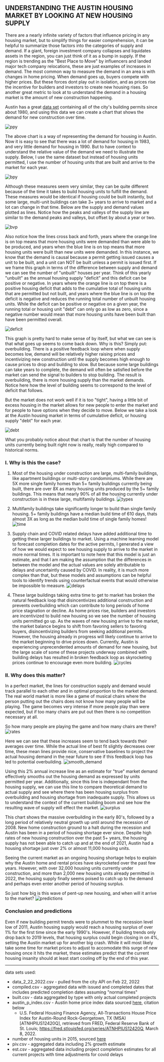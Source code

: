 ## UNDERSTANDING THE AUSTIN HOUSING MARKET BY LOOKING AT NEW HOUSING SUPPLY

There are a nearly infinite variety of factors that influence pricing in any housing market, but to simplify things for easier comprehension, it can be helpful to summarize those factors into the categories of supply and demand. If a giant, foreign investment company collapses and liquidates assets in the region, you can just think of it as a bump in supply. If the region is trending as the "Best Place to Move" by influencers and landed major tech company relocations, these are just examples of increases in demand. The most common way to measure the demand in an area is with changes in home pricing. When demand goes up, buyers compete with higher prices. But these forces dont play out in isolation, and as prices rise the incentive for builders and investors to create new housing rises. So another great metric to look at to understand the demand in a housing market is the amount of new construction happening. 

Austin has a great [data set](https://data.austintexas.gov/Building-and-Development/Issued-Construction-Permits/3syk-w9eu) containing all of the city's building permits since about 1980, and using this data we can create a chart that shows the demand for new construction over time. 

![ppy](1.png)

The above chart is a way of representing the demand for housing in Austin. Now it is easy to see that there was a lot of demand for housing in 1983, and very little demand for housing in 1990. But to have context to understand the relative value of the demand we need to illustrate the supply. Below, I use the same dataset but instead of housing units permitted, I use the number of housing units that are built and arrive to the market for each year.

![bpy](2.png)

Although these measures seem very similar, they can be quite different because of the time it takes to build housing units to fulfill the demand. These measures would be identical if housing could be built instantly, but some large, multi-unit buildings can take 3+ years to arrive to market and a lot can change in that time. Below are the supply and demand values plotted as lines. Notice how the peaks and valleys of the supply line are similar to the demand peaks and valleys, but offset by about a year or two. 

![bvp](3.png)

Also notice how the lines cross back and forth, years where the orange line is on top means that more housing units were demanded than were able to be produced, and years when the blue line is on top means that more housing units were built than new units were demanded. In this instance, we know that the demand is causal because a permit getting issued causes a unit to be built, and a unit can NOT be built unless a permit is issued first. If we frame this graph in terms of the difference between supply and demand we can see the number of "unbuilt" houses per year. Think of this yearly "unbuilt" as the annual housing supply "deficit" and this deficit can be positive or negative. In years where the orange line is on top there is a positive housing deficit that adds to the cumulative total of housing units that are permitted but not built, and years where the blue line is on top the deficit is negative and reduces the running total number of unbuilt housing units. While the deficit can be positive or negative on a given year, the running total or housing unit "debt" can only go as low as zero, since a negative number would mean that more housing units have been built than have been permitted overall. 

![deficit](4.png)

This graph is pretty hard to make sense of by itself, but what we can see is that what goes up seems to come back down. Why is this? Simply put: overbuilding. There is a positive feedback loop where when supply becomes low, demand will be relatively higher raising prices and incentivizing new construction until the supply becomes high enough to cause prices to drop and building to slow. But because some large buildings can take years to complete, the demand will often be satisfied before the market can send the signal to builders to stop building. The result is overbuilding, there is more housing supply than the market demands. Notice here how the level of building seems to correspond to the level of deficit that follows. 

But the market does not work well if it is too "tight", having a little bit of excess housing in the market allows for new people to enter the market and for people to have options when they decide to move. Below we take a look at the Austin housing market in terms of cumulative deficit, or housing supply "debt" for each year. 

![debt](5.png)

What you probably notice about that chart is that the number of housing units currently being built right now is really, really high compared to historical norms.

### I. Why is this the case?
1) Most of the housing under construction are large, multi-family buildings, like apartment buildings or multi-story condominiums. While there are 5X more single family homes than 5+ family buildings currently being built, there are over 8X as many housing units produced by the 5+ family buildings. This means that nearly 90% of all the housing currently under construction is in these large, multifamily buildings.
![types](6.png)

2) Multifamily buildings take significantly longer to build than single family housing. 5+ family buildings have a median build time of 610 days, thats almost 3X as long as the median build time of single family homes!
![time](7.png)

3) Supply chain and COVID related delays have added additional time to getting these larger buildings to market. Using a machine learning model to forecast completion dates for the active permits, I generated a view of how we would expect to see housing supply to arrive to the market in more normal times. It is important to note here that this model is just an estimate, and that I am making the assumption that the differences in between the model and the actual values are solely attributable to delays and uncertaintly caused by COVID. In reality, it is much more complex than that, but these models and assumptions can be helpful tools to identify trends using counterfactual events that would otherwise be impossible to measure.
![delays](8.png)

4) These large buildings taking extra time to get to market has broken the natural feedback loop that disincentivizes additional construction and prevents overbuilding which can contribute to long periods of home price stagnation or decline. As home prices rise, builders and investors are incentivized to build new housing so we see the number of housing units permitted go up. As the waves of new housing arrive to the market, the market balance begins to shift from favoring sellers to favoring buyers, disincentivizing builders from seeking additional permits. However, the housing already in progress will likely continue to arrive to the market beginning to drive prices down. Currently, Austin is experiencing unprecendented amounts of demand for new housing, but the large scale of some of these projects underway combined with building delays has resulted in broken feedback loop as skyrocketing prices continue to encourage even more building.
![cycles](9.png)

### II. Why does this matter?
In a perfect market, the lines for construction supply and demand would track parallel to each other and in optimal proportion to the market demand. The real world market is more like a game of musical chairs where the person putting out the chairs does not know how many people will be playing. The game becomes very intense if more people play than were expected, but if too many chairs are put out then there is no competition necessary at all.

So how many people are playing the game and how many chairs are there?
![rates](10.png)

Here we can see that these increases seem to tend back towards their averages over time. While the actual line of best fit slightly decreases over time, these mean lines provide nice, conservative baselines to project the actual housing demand in the near future to see if this feedback loop has led to potential overbuilding. 
![smooth_demand](11.png)

Using this 2% annual increase line as an estimate for "true" market demand effectively smooths out the housing demand as expressed by units permitted per year. Additionally, since this line is independant from the housing supply, we can use this line to compare theoretical demand to actual supply and see where there has been housing surplus from overbuilding and housing shortage from inadequate supply. This allows us to understand the context of the current building boom and see how the resulting wave of supply will effect the market.
![surplus](12.png)

This chart shows the massive overbuilding in the early 80's, followed by a long period of relatively neutral growth up until around the recession of 2008. New home construction ground to a halt during the recession and Austin has been in a period of housing shortage ever since. Despite high rates of new housing construction over the past 5+ years, the housing supply has not been able to catch up and at the end of 2021, Austin had a housing shortage just over 2% or almost 11,000 housing units.

Seeing the current market as an ongoing housing shortage helps to explain why the Austin home and rental prices have skyrocketed over the past few years. However, with over 32,000 housing units currently under construction, and more than 2,000 new housing units already permitted in 2022, the housing supply finally seems poised to catch up to the demand and perhaps even enter another period of housing surplus.

So just how big is this wave of pent-up new housing, and when will it arrive to the market?
![predictions](13.png)

### Conclusion and predictions
Even if new building permit trends were to plummet to the recession level low of 2011, Austin housing supply would reach a housing surplus of over 1% for the first time since the early 1990's. However, if building trends only drop back to 2019 levels, that housing surplus could begin closing in on 4%, setting the Austin market up for another big crash. While it will most likely take some time for market prices to adjust to accomodate this surge of new housing once it hits the market, these estimates predict that the current housing insanity should at least start cooling off by the end of this year.

---

data sets used:

- data_2_22_2022.csv - pulled from the city API on Feb 22, 2022 
- compiled.csv - aggregated data with issued and completed dates that includes predicted completion dates assuming "normal times"
- built.csv - data aggregated by type with only actual completed projects
- austin_p_index.csv - Austin home price index data sourced [here](https://fred.stlouisfed.org/series/ATNHPIUS12420Q), citation below
    - U.S. Federal Housing Finance Agency, All-Transactions House Price Index for Austin-Round Rock-Georgetown, TX (MSA) [ATNHPIUS12420Q], retrieved from FRED, Federal Reserve Bank of St. Louis; https://fred.stlouisfed.org/series/ATNHPIUS12420Q, March 8, 2022.
- number of housing units in 2015, sourced [here](http://www.civicdashboards.com/city/austin-tx-16000US4805000/total_housing_units)
- piv.csv - aggregated data including 2% growth estimate
- est.csv - aggregated data including project completion estimates for all current projects with time adjustments for covid delays






